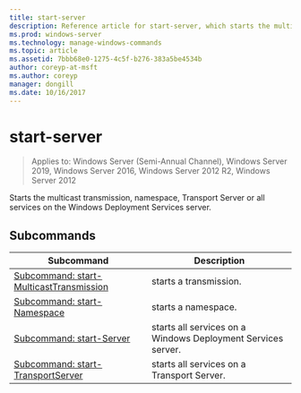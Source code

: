 ```yaml
---
title: start-server
description: Reference article for start-server, which starts the multicast transmission, namespace, Transport Server, or all services on the Windows Deployment Services server.
ms.prod: windows-server
ms.technology: manage-windows-commands
ms.topic: article
ms.assetid: 7bbb68e0-1275-4c5f-b276-383a5be4534b
author: coreyp-at-msft
ms.author: coreyp
manager: dongill
ms.date: 10/16/2017
---
```

# start-server

> Applies to: Windows Server (Semi-Annual Channel), Windows Server 2019, Windows Server 2016, Windows Server 2012 R2, Windows Server 2012

Starts the multicast transmission, namespace, Transport Server or all services on the Windows Deployment Services server.

## Subcommands
|Subcommand|Description|
|-------|--------|
|[Subcommand: start-MulticastTransmission](subcommand-start-multicasttransmission.md)|starts a transmission.|
|[Subcommand: start-Namespace](subcommand-start-namespace.md)|starts a namespace.|
|[Subcommand: start-Server](subcommand-start-server.md)|starts all services on a Windows Deployment Services server.|
|[Subcommand: start-TransportServer](subcommand-start-transportserver.md)|starts all services on a Transport Server.|
